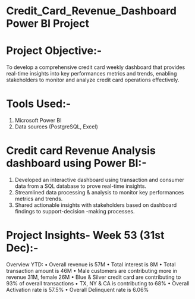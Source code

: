 # Credit_Card_Revenue_Dashboard Power BI Project

# Project Objective:-
To develop a comprehensive credit card weekly dashboard that provides real-time insights into key performances metrics and trends, enabling stakeholders to monitor and analyze credit card operations effectively.

# Tools Used:-
1. Microsoft Power BI
2. Data sources (PostgreSQL, Excel)

# Credit card Revenue Analysis dashboard using Power BI:-
1. Developed an interactive dashboard using transaction and consumer data from a SQL database to prove real-time insights.
2. Streamlined data processing & analysis to monitor key performances metrics and trends.
3. Shared actionable insights with stakeholders based on dashboard findings to support-decision -making processes.

# Project Insights- Week 53 (31st Dec):-
Overview YTD:
• Overall revenue is 57M
• Total interest is 8M
• Total transaction amount is 46M
• Male customers are contributing more in revenue 31M, female 26M
• Blue & Silver credit card are contributing to 93% of overall
transactions
• TX, NY & CA is contributing to 68%
• Overall Activation rate is 57.5%
• Overall Delinquent rate is 6.06%
